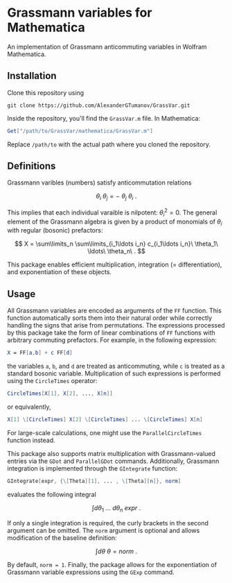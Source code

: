 # Grassmann variables for Mathematica
An implementation of Grassmann anticommuting variables in Wolfram Mathematica.
## Installation
Clone this repository using
```console
git clone https://github.com/AlexanderGTumanov/GrassVar.git
```
Inside the repository, you'll find the ``GrassVar.m`` file.
In Mathematica:
```mathematica
Get["/path/to/GrassVar/mathematica/GrassVar.m"]
```
Replace ``/path/to`` with the actual path where you cloned the repository.

## Definitions
Grassmann varibles (numbers) satisfy anticommutation relations

$$
\theta_i\ \theta_j = -\ \theta_j\ \theta_i\ .
$$

This implies that each individual varaible is nilpotent: $\theta_i^2 = 0$. The general element of the Grassmann algebra is given by a product of monomials of $\theta_i$ with regular (bosonic) prefactors:

$$
X = \sum\limits_n \sum\limits_{i_1\ldots i_n} c_{i_1\ldots i_n}\ \theta_1\ \ldots\ \theta_n\ .
$$

This package enables efficient multiplication, integration (= differentiation), and exponentiation of these objects.

## Usage
All Grassmann variables are encoded as arguments of the ``FF`` function. This function automatically sorts them into their natural order while correctly handling the signs that arise from permutations. The expressions processed by this package take the form of linear combinations of ``FF`` functions with arbitrary commuting prefactors. For example, in the following expression:
```mathematica
X = FF[a,b] + c FF[d]
```
the variables ``a``, ``b``, and ``d`` are treated as anticommuting, while ``c`` is treated as a standard bosonic variable.
Multiplication of such expressions is performed using the ``CircleTimes`` operator: 
```mathematica
CircleTimes[X[1], X[2], ..., X[n]]
```
or equivalently,
```mathematica
X[1] \[CircleTimes] X[2] \[CircleTimes] ... \[CircleTimes] X[n]
```
For large-scale calculations, one might use the ``ParallelCircleTimes`` function instead.

This package also supports matrix multiplication with Grassmann-valued entries via the ``GDot`` and ``ParallelGDot`` commands. Additionally, Grassmann integration is implemented through the ``GIntegrate`` function:
```mathematica
GIntegrate[expr, {\[Theta][1], ... , \[Theta][n]}, norm]
```
evaluates the following integral

$$
\int d\theta_1\ \ldots\ d\theta_n\ expr\ .
$$

If only a single integration is required, the curly brackets in the second argument can be omitted. The ``norm`` argument is optional and allows modification of the baseline definition:

$$
\int d\theta\ \theta = norm\ .
$$

By default, ``norm = 1``.
Finally, the package allows for the exponentiation of Grassmann variable expressions using the ``GExp`` command.
